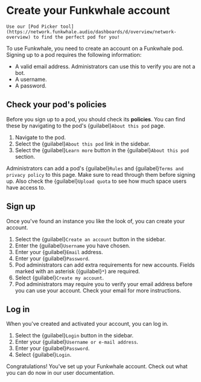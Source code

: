 # Create your Funkwhale account

```{tip}
Use our [Pod Picker tool](https://network.funkwhale.audio/dashboards/d/overview/network-overview) to find the perfect pod for you!
```

To use Funkwhale, you need to create an account on a Funkwhale pod. Signing up to a pod requires the following information:

- A valid email address. Administrators can use this to verify you are not a bot.
- A username.
- A password.

## Check your pod's policies

Before you sign up to a pod, you should check its __policies__. You can find these by navigating to the pod's {guilabel}`About this pod` page.

1. Navigate to the pod.
2. Select the {guilabel}`About this pod` link in the sidebar.
3. Select the {guilabel}`Learn more` button in the {guilabel}`About this pod` section.

Administrators can add a pod's {guilabel}`Rules` and {guilabel}`Terms and privacy policy` to this page. Make sure to read through them before signing up. Also check the {guilabel}`Upload quota` to see how much space users have access to.

## Sign up

Once you've found an instance you like the look of, you can create your account.

1. Select the {guilabel}`Create an account` button in the sidebar.
2. Enter the {guilabel}`Username` you have chosen.
3. Enter your {guilabel}`Email` address.
4. Enter your {guilabel}`Password`.
5. Pod administrators can add extra requirements for new accounts. Fields marked with an asterisk ({guilabel}`*`) are required.
6. Select {guilabel}`Create my account`.
7. Pod administrators may require you to verify your email address before you can use your account. Check your email for more instructions.

## Log in

When you've created and activated your account, you can log in.

1. Select the {guilabel}`Login` button in the sidebar.
2. Enter your {guilabel}`Username or e-mail address`.
3. Enter your {guilabel}`Password`.
4. Select {guilabel}`Login`.

Congratulations! You've set up your Funkwhale account. Check out what you can do now in our user documentation.
